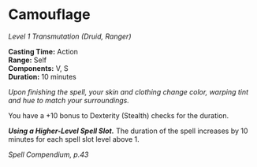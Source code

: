 # Camouflage
*Level 1 Transmutation (Druid, Ranger)*

**Casting Time:** Action  
**Range:** Self  
**Components:** V, S  
**Duration:** 10 minutes

*Upon finishing the spell, your skin and clothing change color, warping tint and hue to match your surroundings.*

You have a +10 bonus to Dexterity (Stealth) checks for the duration.

***Using a Higher-Level Spell Slot.*** The duration of the spell increases by 10 minutes for each spell slot level above 1.


*Spell Compendium, p.43*